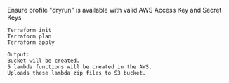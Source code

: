 Ensure profile "dryrun" is available with valid AWS Access Key and Secret Keys

```
Terraform init
Terraform plan
Terraform apply
```
```
Output:
Bucket will be created.
5 lambda functions will be created in the AWS.
Uploads these lambda zip files to S3 bucket.
```

